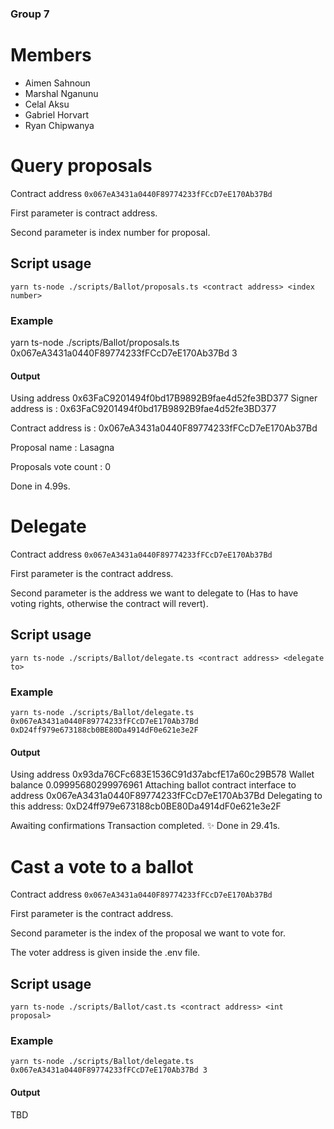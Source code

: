 ### Group 7 

# Members 
- Aimen Sahnoun
- Marshal Nganunu
- Celal Aksu
- Gabriel Horvart
- Ryan Chipwanya

# Query proposals

Contract address `0x067eA3431a0440F89774233fFCcD7eE170Ab37Bd`

First parameter is contract address.

Second parameter is index number for proposal.

## Script usage

`yarn ts-node ./scripts/Ballot/proposals.ts <contract address> <index number>`

### Example

yarn ts-node ./scripts/Ballot/proposals.ts 0x067eA3431a0440F89774233fFCcD7eE170Ab37Bd 3

#### Output

Using address 0x63FaC9201494f0bd17B9892B9fae4d52fe3BD377
Signer address is : 0x63FaC9201494f0bd17B9892B9fae4d52fe3BD377

Contract address is : 0x067eA3431a0440F89774233fFCcD7eE170Ab37Bd

Proposal name : Lasagna

Proposals vote count : 0

Done in 4.99s.

# Delegate

Contract address `0x067eA3431a0440F89774233fFCcD7eE170Ab37Bd`

First parameter is the contract address.

Second parameter is the address we want to delegate to (Has to have voting rights, otherwise the contract will revert).

## Script usage

`yarn ts-node ./scripts/Ballot/delegate.ts <contract address> <delegate to>`

### Example

`yarn ts-node ./scripts/Ballot/delegate.ts 0x067eA3431a0440F89774233fFCcD7eE170Ab37Bd 0xD24ff979e673188cb0BE80Da4914dF0e621e3e2F`

#### Output

Using address 0x93da76CFc683E1536C91d37abcfE17a60c29B578
Wallet balance 0.09995680299976961
Attaching ballot contract interface to address 0x067eA3431a0440F89774233fFCcD7eE170Ab37Bd
Delegating to this address: 0xD24ff979e673188cb0BE80Da4914dF0e621e3e2F

Awaiting confirmations
Transaction completed.
✨  Done in 29.41s.


# Cast a vote to a ballot

Contract address `0x067eA3431a0440F89774233fFCcD7eE170Ab37Bd`

First parameter is the contract address.

Second parameter is the index of the proposal we want to vote for.

The voter address is given inside the .env file.

## Script usage

`yarn ts-node ./scripts/Ballot/cast.ts <contract address> <int proposal>`

### Example

`yarn ts-node ./scripts/Ballot/delegate.ts 0x067eA3431a0440F89774233fFCcD7eE170Ab37Bd 3`

#### Output

TBD
